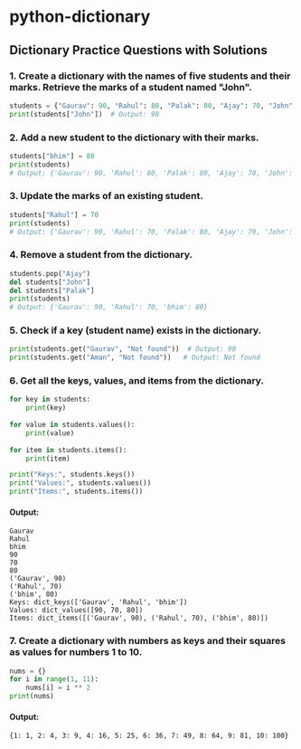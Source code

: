 # python-dictionary

## Dictionary Practice Questions with Solutions

### 1. Create a dictionary with the names of five students and their marks. Retrieve the marks of a student named "John".
```python
students = {"Gaurav": 90, "Rahul": 80, "Palak": 80, "Ajay": 70, "John": 90}
print(students["John"])  # Output: 90
```

### 2. Add a new student to the dictionary with their marks.
```python
students["bhim"] = 80
print(students)  
# Output: {'Gaurav': 90, 'Rahul': 80, 'Palak': 80, 'Ajay': 70, 'John': 90, 'bhim': 80}
```

### 3. Update the marks of an existing student.
```python
students["Rahul"] = 70
print(students)
# Output: {'Gaurav': 90, 'Rahul': 70, 'Palak': 80, 'Ajay': 70, 'John': 90, 'bhim': 80}
```

### 4. Remove a student from the dictionary.
```python
students.pop("Ajay")
del students["John"]
del students["Palak"]
print(students)
# Output: {'Gaurav': 90, 'Rahul': 70, 'bhim': 80}
```

### 5. Check if a key (student name) exists in the dictionary.
```python
print(students.get("Gaurav", "Not found"))  # Output: 90
print(students.get("Aman", "Not found"))   # Output: Not found
```

### 6. Get all the keys, values, and items from the dictionary.
```python
for key in students:
    print(key)
    
for value in students.values():
    print(value)
    
for item in students.items():
    print(item)

print("Keys:", students.keys())
print("Values:", students.values())
print("Items:", students.items())
```
#### Output:
```
Gaurav
Rahul
bhim
90
70
80
('Gaurav', 90)
('Rahul', 70)
('bhim', 80)
Keys: dict_keys(['Gaurav', 'Rahul', 'bhim'])
Values: dict_values([90, 70, 80])
Items: dict_items([('Gaurav', 90), ('Rahul', 70), ('bhim', 80)])
```

### 7. Create a dictionary with numbers as keys and their squares as values for numbers 1 to 10.
```python
nums = {}
for i in range(1, 11):
    nums[i] = i ** 2
print(nums)
```
#### Output:
```
{1: 1, 2: 4, 3: 9, 4: 16, 5: 25, 6: 36, 7: 49, 8: 64, 9: 81, 10: 100}
```

